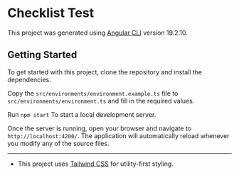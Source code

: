 # Checklist Test

This project was generated using [Angular CLI](https://github.com/angular/angular-cli) version 19.2.10.

## Getting Started

To get started with this project, clone the repository and install the dependencies.

Copy the `src/environments/environment.example.ts` file to `src/environments/environment.ts` and fill in the required values.

Run `npm start` To start a local development server.

Once the server is running, open your browser and navigate to `http://localhost:4200/`. The application will automatically reload whenever you modify any of the source files.

---

* This project uses [Tailwind CSS](https://tailwindcss.com/) for utility-first styling.

